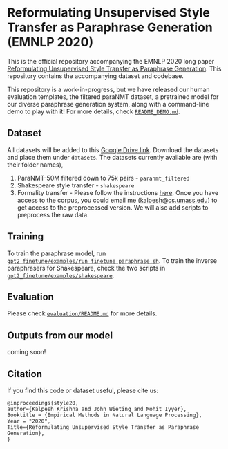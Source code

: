 # Reformulating Unsupervised Style Transfer as Paraphrase Generation (EMNLP 2020)

This is the official repository accompanying the EMNLP 2020 long paper [Reformulating Unsupervised Style Transfer as Paraphrase Generation](https://arxiv.org/abs/2010.05700). This repository contains the accompanying dataset and codebase.

This repository is a work-in-progress, but we have released our human evaluation templates, the filtered paraNMT dataset, a pretrained model for our diverse paraphrase generation system, along with a command-line demo to play with it! For more details, check [`README_DEMO.md`](README_DEMO.md).

## Dataset

All datasets will be added to this [Google Drive link](https://drive.google.com/drive/folders/12ImHH2kJKw1Vs3rDUSRytP3DZYcHdsZw?usp=sharing). Download the datasets and place them under `datasets`. The datasets currently available are (with their folder names),

1. ParaNMT-50M filtered down to 75k pairs - `paranmt_filtered`
2. Shakespeare style transfer - `shakespeare`
3. Formality transfer - Please follow the instructions [here](https://github.com/raosudha89/GYAFC-corpus). Once you have access to the corpus, you could email me ([kalpesh@cs.umass.edu](mailto:kalpesh@cs.umass.edu)) to get access to the preprocessed version. We will also add scripts to preprocess the raw data.

## Training

To train the paraphrase model, run [`gpt2_finetune/examples/run_finetune_paraphrase.sh`](gpt2_finetune/examples/run_finetune_paraphrase.sh). To train the inverse paraphrasers for Shakespeare, check the two scripts in [`gpt2_finetune/examples/shakespeare`](gpt2_finetune/examples/shakespeare).

## Evaluation

Please check [`evaluation/README.md`](evaluation/README.md) for more details.

## Outputs from our model

coming soon!

## Citation

If you find this code or dataset useful, please cite us:

```
@inproceedings{style20,
author={Kalpesh Krishna and John Wieting and Mohit Iyyer},
Booktitle = {Empirical Methods in Natural Language Processing},
Year = "2020",
Title={Reformulating Unsupervised Style Transfer as Paraphrase Generation},
}
```
